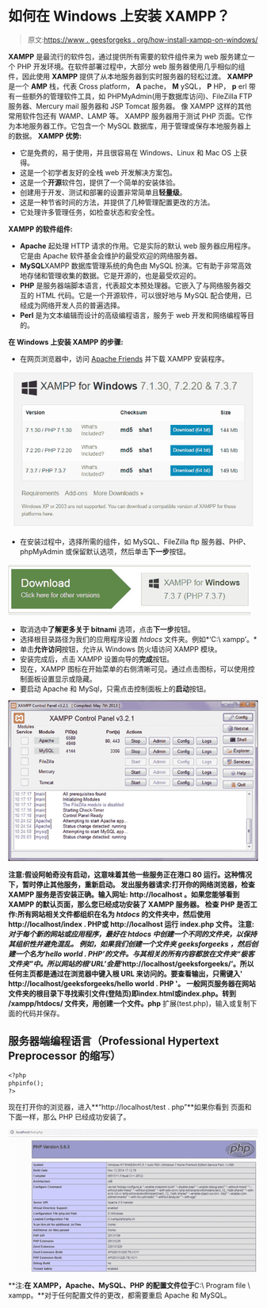# 如何在 Windows 上安装 XAMPP？

> 原文:[https://www . geesforgeks . org/how-install-xampp-on-windows/](https://www.geeksforgeeks.org/how-to-install-xampp-on-windows/)

**XAMPP** 是最流行的软件包，通过提供所有需要的软件组件来为 web 服务建立一个 PHP 开发环境。在软件部署过程中，大部分 web 服务器使用几乎相似的组件，因此使用 **XAMPP** 提供了从本地服务器到实时服务器的轻松过渡。 **XAMPP** 是一个 **AMP** 栈，代表 Cross platform， **A** pache， **M** ySQL， **P** HP， **p** erl 带有一些额外的管理软件工具，如 PHPMyAdmin(用于数据库访问)、FileZilla FTP 服务器、Mercury mail 服务器和 JSP Tomcat 服务器。
像 XAMPP 这样的其他常用软件包还有 WAMP、LAMP 等。
XAMPP 服务器用于测试 PHP 页面。它作为本地服务器工作。它包含一个 MySQL 数据库，用于管理或保存本地服务器上的数据。
**XAMPP 优势:**

*   它是免费的，易于使用，并且很容易在 Windows、Linux 和 Mac OS 上获得。
*   这是一个初学者友好的全栈 web 开发解决方案包。
*   这是一个**开源**软件包，提供了一个简单的安装体验。
*   创建用于开发、测试和部署的设置非常简单且**轻量级**。
*   这是一种节省时间的方法，并提供了几种管理配置更改的方法。
*   它处理许多管理任务，如检查状态和安全性。

**XAMPP 的软件组件:**

*   **Apache** 起处理 HTTP 请求的作用。它是实际的默认 web 服务器应用程序。它是由 Apache 软件基金会维护的最受欢迎的网络服务器。
*   **MySQL**XAMPP 数据库管理系统的角色由 MySQL 扮演。它有助于非常高效地存储和管理收集的数据。它是开源的，也是最受欢迎的。
*   **PHP** 是服务器端脚本语言，代表超文本预处理器。它嵌入了与网络服务器交互的 HTML 代码。它是一个开源软件，可以很好地与 MySQL 配合使用，已经成为网络开发人员的普遍选择。
*   **Perl** 是为文本编辑而设计的高级编程语言，服务于 web 开发和网络编程等目的。

**在 Windows 上安装 XAMPP 的步骤:**

*   在网页浏览器中，访问 [Apache Friends](https://www.apachefriends.org/index.html) 并下载 XAMPP 安装程序。

![xampp-download-screen](img/aed981fd8647a79bac34abbf33b54ca5.png)

*   在安装过程中，选择所需的组件，如 MySQL、FileZilla ftp 服务器、PHP、phpMyAdmin 或保留默认选项，然后单击**下一步**按钮。

![xampp-download-window-screen](img/ae5ebf9bc7188c95e7b779093979f09b.png)

*   取消选中**了解更多关于 bitnami** 选项，点击**下一步**按钮。
*   选择根目录路径为我们的应用程序设置 *htdocs* 文件夹。例如*‘C:\ xampp’。*
*   单击**允许访问**按钮，允许从 Windows 防火墙访问 XAMPP 模块。
*   安装完成后，点击 XAMPP 设置向导的**完成**按钮。
*   现在，XAMPP 图标在开始菜单的右侧清晰可见。通过点击图标，可以使用控制面板设置显示或隐藏。
*   要启动 Apache 和 MySql，只需点击控制面板上的**启动**按钮。

![control-panel-xampp](img/71b96eb9b6035cb4b30ad02e5c777be5.png)

**注意:**假设阿帕奇没有启动，这意味着其他一些服务正在港口 **80 运行。**这种情况下，暂时停止其他服务，重新启动。
**发出服务器请求:**打开你的网络浏览器，检查 XAMPP 服务是否安装正确。输入网址: **http://localhost** 。如果您能够看到 XAMPP 的默认页面，那么您已经成功安装了 XAMPP 服务器。
**检查 PHP 是否工作:**所有网站相关文件都组织在名为 *htdocs* 的文件夹中，然后使用**http://localhost/index . PHP**或 **http://localhost** 运行 index.php 文件。
**注意:**对于每个新的网站或应用程序，最好在 *htdocs* 中创建一个不同的文件夹，以保持其组织性并避免混乱。
例如，如果我们创建一个文件夹 *geeksforgeeks* ，然后创建一个名为*‘hello world . PHP’的文件。*与其相关的所有内容都放在文件夹*“极客文件夹”中。*所以网站的根‘URL’会是**‘http://localhost/geeksforgeeks/’。**所以任何主页都是通过在浏览器中键入根 URL 来访问的。要查看输出，只需键入**' http://localhost/geeksforgeeks/hello world . PHP '。**
一般网页服务器在网站文件夹的根目录下寻找索引文件(登陆页)即**index.html**或**index.php**。转到 **/xampp/htdocs/** 文件夹，用**创建一个文件。php** 扩展(test.php)，输入或复制下面的代码并保存。

## 服务器端编程语言（Professional Hypertext Preprocessor 的缩写）

```
<?php
phpinfo(); 
?>
```

现在打开你的浏览器，进入**“http://localhost/test . php”**如果你看到
页面和下面一样，那么 PHP 已经成功安装了。

![test-screen-phpinfo](img/793af57ef2020cf1df9ce345ee56671a.png)

**注:**在 XAMPP，Apache、MySQL、PHP 的配置文件位于**C:\ Program file \ xampp。**对于任何配置文件的更改，都需要重启 Apache 和 MySQL。